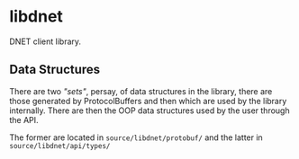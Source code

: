 libdnet
=======

DNET client library.

## Data Structures

There are two _"sets"_, persay, of data structures in the library, there are those generated by ProtocolBuffers and then which are used by the library internally. There are then the OOP data structures used by the user through the API.

The former are located in `source/libdnet/protobuf/` and the latter in `source/libdnet/api/types/`